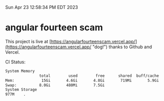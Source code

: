 Sun Apr 23 12:58:34 PM EDT 2023

# angular fourteen scam


This project is live at [https://angularfourteenscam.vercel.app/](https://angularfourteenscam.vercel.app/ "dog!") thanks to Github and Vercel.

CI Status: 

```bash
System Memory
               total        used        free      shared  buff/cache   available
Mem:            15Gi       4.6Gi       4.8Gi       719Mi       5.9Gi       9.7Gi
Swap:          8.0Gi       480Mi       7.5Gi
System Storage
977M	.
